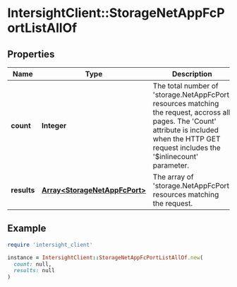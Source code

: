 # IntersightClient::StorageNetAppFcPortListAllOf

## Properties

| Name | Type | Description | Notes |
| ---- | ---- | ----------- | ----- |
| **count** | **Integer** | The total number of &#39;storage.NetAppFcPort&#39; resources matching the request, accross all pages. The &#39;Count&#39; attribute is included when the HTTP GET request includes the &#39;$inlinecount&#39; parameter. | [optional] |
| **results** | [**Array&lt;StorageNetAppFcPort&gt;**](StorageNetAppFcPort.md) | The array of &#39;storage.NetAppFcPort&#39; resources matching the request. | [optional] |

## Example

```ruby
require 'intersight_client'

instance = IntersightClient::StorageNetAppFcPortListAllOf.new(
  count: null,
  results: null
)
```

